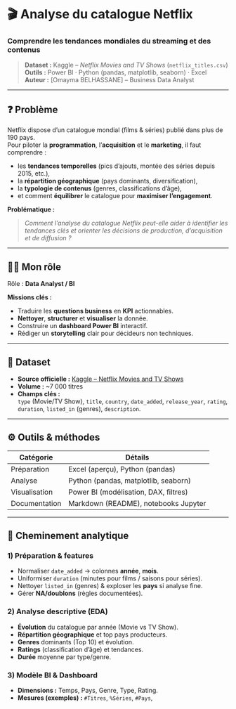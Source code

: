 # 🎬 Analyse du catalogue Netflix  
### Comprendre les tendances mondiales du streaming et des contenus

> **Dataset :** Kaggle – *Netflix Movies and TV Shows* (`netflix_titles.csv`)  
> **Outils :** Power BI · Python (pandas, matplotlib, seaborn) · Excel  
> **Auteur :** [Omayma BELHASSANE] – Business Data Analyst 

---

## ❓ Problème

Netflix dispose d’un catalogue mondial (films & séries) publié dans plus de 190 pays.  
Pour piloter la **programmation**, l’**acquisition** et le **marketing**, il faut comprendre :

- les **tendances temporelles** (pics d’ajouts, montée des séries depuis 2015, etc.),  
- la **répartition géographique** (pays dominants, diversification),  
- la **typologie de contenus** (genres, classifications d’âge),  
- et comment **équilibrer** le catalogue pour **maximiser l’engagement**.

**Problématique :**  
> *Comment l’analyse du catalogue Netflix peut-elle aider à identifier les tendances clés et orienter les décisions de production, d’acquisition et de diffusion ?*

---

## 👩‍💻 Mon rôle

Rôle : **Data Analyst / BI**

**Missions clés :**
- Traduire les **questions business** en **KPI** actionnables.  
- **Nettoyer**, **structurer** et **visualiser** la donnée.  
- Construire un **dashboard Power BI** interactif.  
- Rédiger un **storytelling** clair pour décideurs non techniques.

---

## 🧩 Dataset

- **Source officielle :** [Kaggle – Netflix Movies and TV Shows](https://www.kaggle.com/datasets/shivamb/netflix-shows)  
- **Volume :** ~7 000 titres  
- **Champs clés :**  
  `type` (Movie/TV Show), `title`, `country`, `date_added`, `release_year`, `rating`, `duration`, `listed_in` (genres), `description`.

---

## ⚙️ Outils & méthodes

| Catégorie      | Détails |
|----------------|--------|
| Préparation    | Excel (aperçu), Python (pandas) |
| Analyse        | Python (pandas, matplotlib, seaborn) |
| Visualisation  | Power BI (modélisation, DAX, filtres) |
| Documentation  | Markdown (README), notebooks Jupyter |

---

## 🧭 Cheminement analytique

### 1) Préparation & features
- Normaliser `date_added` → colonnes **année**, **mois**.  
- Uniformiser `duration` (minutes pour films / saisons pour séries).  
- Nettoyer `listed_in` (genres) & exploser les **pays** si analyse fine.  
- Gérer **NA/doublons** (règles documentées).

### 2) Analyse descriptive (EDA)
- **Évolution** du catalogue par année (Movie vs TV Show).  
- **Répartition géographique** et top pays producteurs.  
- **Genres** dominants (Top 10) et évolution.  
- **Ratings** (classification d’âge) et tendances.  
- **Durée** moyenne par type/genre.

### 3) Modèle BI & Dashboard
- **Dimensions :** Temps, Pays, Genre, Type, Rating.  
- **Mesures (exemples) :** `#Titres`, `%Séries`, `#Pays`,

